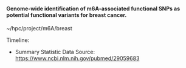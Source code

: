 #### Genome-wide identification of m6A-associated functional SNPs as potential functional variants for breast cancer.

~/hpc/project/m6A/breast

Timeline: 

* Summary Statistic Data Source: https://www.ncbi.nlm.nih.gov/pubmed/29059683
